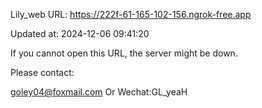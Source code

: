 Lily_web URL: https://222f-61-165-102-156.ngrok-free.app

Updated at: 2024-12-06 09:41:20

If you cannot open this URL, the server might be down.

Please contact: 

goley04@foxmail.com Or Wechat:GL_yeaH